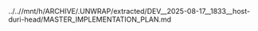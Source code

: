 ../..//mnt/h/ARCHIVE/.UNWRAP/extracted/DEV__2025-08-17__1833__host-duri-head/MASTER_IMPLEMENTATION_PLAN.md